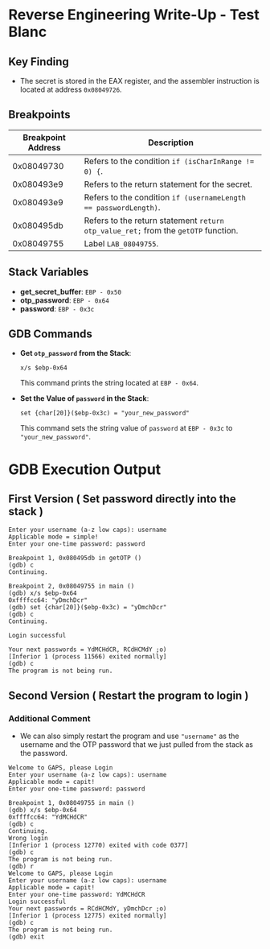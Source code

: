 # Reverse Engineering Write-Up - Test Blanc

## Key Finding

- The secret is stored in the EAX register, and the assembler instruction is located at address `0x08049726`.

## Breakpoints

| Breakpoint Address | Description                                                                        |
| ------------------ | ---------------------------------------------------------------------------------- |
| 0x08049730         | Refers to the condition `if (isCharInRange != 0) {`.                               |
| 0x080493e9         | Refers to the return statement for the secret.                                     |
| 0x080493e9         | Refers to the condition `if (usernameLength == passwordLength)`.                   |
| 0x080495db         | Refers to the return statement `return otp_value_ret;` from the `getOTP` function. |
| 0x08049755         | Label `LAB_08049755`.                                                              |

## Stack Variables

- **get\_secret\_buffer**: `EBP - 0x50`
- **otp\_password**: `EBP - 0x64`
- **password**: `EBP - 0x3c`

## GDB Commands

- **Get ********************`otp_password`******************** from the Stack**:

  ```
  x/s $ebp-0x64
  ```

  This command prints the string located at `EBP - 0x64`.

- **Set the Value of ********************`password`******************** in the Stack**:

  ```
  set {char[20]}($ebp-0x3c) = "your_new_password"
  ```

  This command sets the string value of `password` at `EBP - 0x3c` to `"your_new_password"`.

# GDB Execution Output

## First Version ( Set password directly into the stack ) 

```
Enter your username (a-z low caps): username
Applicable mode = simple!
Enter your one-time password: password

Breakpoint 1, 0x080495db in getOTP ()
(gdb) c
Continuing.

Breakpoint 2, 0x08049755 in main ()
(gdb) x/s $ebp-0x64
0xffffcc64: "yDmchDcr"
(gdb) set {char[20]}($ebp-0x3c) = "yDmchDcr"
(gdb) c
Continuing.

Login successful

Your next passwords = YdMCHdCR, RCdHCMdY ;o)
[Inferior 1 (process 11566) exited normally]
(gdb) c
The program is not being run.
```

## Second Version ( Restart the program to login )

### Additional Comment

- We can also simply restart the program and use `"username"` as the username and the OTP password that we just pulled from the stack as the password.

```
Welcome to GAPS, please Login
Enter your username (a-z low caps): username
Applicable mode = capit!
Enter your one-time password: password

Breakpoint 1, 0x08049755 in main ()
(gdb) x/s $ebp-0x64
0xffffcc64: "YdMCHdCR"
(gdb) c
Continuing.
Wrong login
[Inferior 1 (process 12770) exited with code 0377]
(gdb) c
The program is not being run.
(gdb) r
Welcome to GAPS, please Login
Enter your username (a-z low caps): username
Applicable mode = capit!
Enter your one-time password: YdMCHdCR
Login successful
Your next passwords = RCdHCMdY, yDmchDcr ;o)
[Inferior 1 (process 12775) exited normally]
(gdb) c
The program is not being run.
(gdb) exit
```
